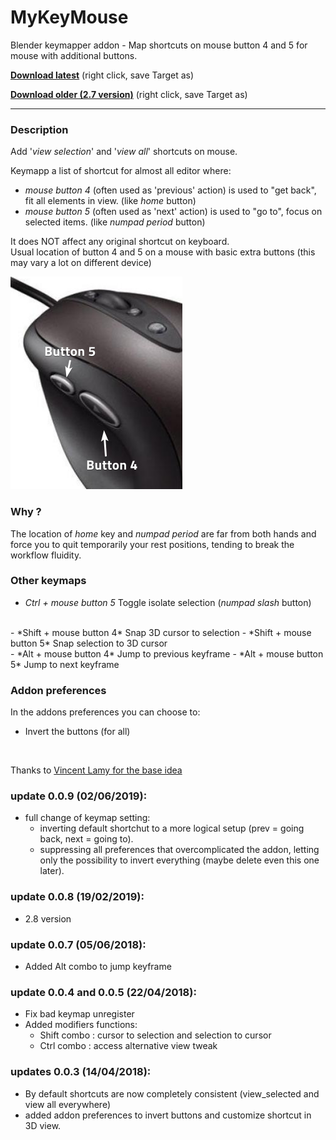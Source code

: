 # MyKeyMouse
Blender keymapper addon - Map shortcuts on mouse button 4 and 5 for mouse with additional buttons.

**[Download latest](https://github.com/Pullusb/MyKeyMouse/raw/master/MyKeyMouse.py)** (right click, save Target as)  

**[Download older (2.7 version)](https://github.com/Pullusb/MyKeyMouse/raw/master/MyKeyMouse_279.py)** (right click, save Target as)
  
--------
  
### Description
  
Add '*view selection*' and '*view all*' shortcuts on mouse.
  
Keymapp a list of shortcut for almost all editor where:
- *mouse button 4* (often used as 'previous' action) is used to "get back", fit all elements in view. (like *home* button)
- *mouse button 5* (often used as 'next' action) is used to "go to", focus on selected items. (like *numpad period* button)
  
It does NOT affect any original shortcut on keyboard.
<br/>
Usual location of button 4 and 5 on a mouse with basic extra buttons (this may vary a lot on different device)

![mouse with additional buttons 4 and 5](https://github.com/Pullusb/images_repo/blob/master/Mouse_button-4-5_zoom.png)
  
  
### Why ?
The location of *home* key and *numpad period* are far from both hands and force you to quit temporarily your rest positions, tending to break the workflow fluidity.
<br/>

### Other keymaps

- *Ctrl + mouse button 5* Toggle isolate selection (*numpad slash* button)
<br/> 
- *Shift + mouse button 4* Snap 3D cursor to selection  
- *Shift + mouse button 5* Snap selection to 3D cursor  
<br/>
- *Alt + mouse button 4* Jump to previous keyframe  
- *Alt + mouse button 5* Jump to next keyframe  
<br/>

<!--
- *Ctrl + mouse button 4* Recenter the view on mouse cursor (like "Alt+F"), can be inverted in addon prefs  
- *Ctrl + mouse button 5* Toggle isolate selection (*numpad slash* button), can be inverted in addon prefs  
-->
 
### Addon preferences

In the addons preferences you can choose to:
- Invert the buttons (for all)
<!--
- In 3D view : Recenter the view on mouse cursor (like "Alt+F") instead of focus on selection (by default on ctrl+button)
- In 3D view : Toggle isolate (*numpad slash* button) instead of view all (by default on ctrl+button)
-->
<br/>
 
Thanks to [Vincent Lamy for the base idea](https://www.nothing-is-3d.com/article22/blender-utiliser-les-boutons-lateraux-de-la-souris)

### update 0.0.9 (02/06/2019):
- full change of keymap setting:
  - inverting default shortchut to a more logical setup (prev = going back, next = going to).
  - suppressing all preferences that overcomplicated the addon, letting only the possibility to invert everything (maybe delete even this one  later).

### update 0.0.8 (19/02/2019):
- 2.8 version

### update 0.0.7 (05/06/2018):
- Added Alt combo to jump keyframe

### update 0.0.4 and 0.0.5 (22/04/2018):
- Fix bad keymap unregister
- Added modifiers functions:
  - Shift combo : cursor to selection and selection to cursor
  - Ctrl combo : access alternative view tweak

### updates 0.0.3 (14/04/2018):
- By default shortcuts are now completely consistent (view_selected and view all everywhere)
- added addon preferences to invert buttons and customize shortcut in 3D view.
